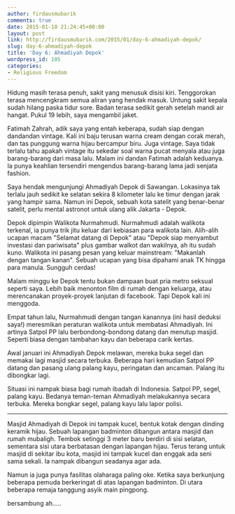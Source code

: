 ```yaml
---
author: firdausmubarik
comments: true
date: 2015-01-10 21:24:45+00:00
layout: post
link: http://firdausmubarik.com/2015/01/day-6-ahmadiyah-depok/
slug: day-6-ahmadiyah-depok
title: 'Day 6: Ahmadiyah Depok'
wordpress_id: 105
categories:
- Religious Freedom
---
```


Hidung masih terasa penuh, sakit yang menusuk disisi kiri. Tenggorokan terasa mencengkram semua aliran yang hendak masuk. Untung sakit kepala sudah hilang paska tidur sore. Badan terasa sedikit gerah setelah mandi air hangat. Pukul 19 lebih, saya mengambil jaket.

Fatimah Zahrah, adik saya yang entah keberapa, sudah siap dengan dandandan vintage. Kali ini baju terusan warna cream dengan corak merah, dan tas punggung warna hijau bercampur biru. Juga vintage. Saya tidak terlalu tahu apakah vintage itu sekedar soal warna pucat menyala atau juga barang-barang dari masa lalu. Malam ini dandan Fatimah adalah keduanya. Ia punya keahlian tersendiri mengendus barang-barang lama jadi senjata fashion.

Saya hendak mengunjungi Ahmadiyah Depok di Sawangan. Lokasinya tak terlalu jauh sedikit ke selatan sekira 8 kilometer lalu ke timur dengan jarak yang hampir sama. Namun ini Depok, sebuah kota satelit yang benar-benar satelit, perlu mental astronot untuk ulang alik Jakarta - Depok.

Depok dipimpin Walikota Nurmahmudi. Nurmahmudi adalah walikota terkenal, ia punya trik jitu keluar dari kebiasan para walikota lain. Alih-alih ucapan macam "Selamat datang di Depok" atau "Depok siap menyambut investasi dan pariwisata" plus gambar walkot dan wakilnya, ah itu sudah kuno. Walikota ini pasang pesan yang keluar mainstream: "Makanlah dengan tangan kanan". Sebuah ucapan yang bisa dipahami anak TK hingga para manula. Sungguh cerdas!

Malam minggu ke Depok tentu bukan dampaan buat pria metro seksual seperti saya. Lebih baik menonton film di rumah dengan keluarga, atau merencanakan proyek-proyek lanjutan di facebook. Tapi Depok kali ini menggoda.

Empat tahun lalu, Nurmahmudi dengan tangan kanannya (ini hasil deduksi saya!) meresmikan peraturan walikota untuk membatasi Ahmadiyah. Ini artinya Satpol PP lalu berbondong-bondong datang dan menutup masjid. Seperti biasa dengan tambahan kayu dan beberapa carik kertas.

Awal januari ini Ahmadiyah Depok melawan, mereka buka segel dan memakai lagi masjid secara terbuka. Beberapa hari kemudian Satpol PP datang dan pasang ulang palang kayu, peringatan dan ancaman. Palang itu dibongkar lagi.

Situasi ini nampak biasa bagi rumah ibadah di Indonesia. Satpol PP, segel, palang kayu. Bedanya teman-teman Ahmadiyah melakukannya secara terbuka. Mereka bongkar segel, palang kayu lalu lapor polisi.



* * *



Masjid Ahmadiyah di Depok ini tampak kucel, bentuk kotak dengan dinding keramik hijau. Sebuah lapangan badminton dibangun antara masjid dan rumah mubaligh. Tembok setinggi 3 meter baru berdiri di sisi selatan, sementara sisi utara berbatasan dengan lapangan hijau. Terus terang untuk masjid di sekitar ibu kota, masjid ini tampak kucel dan enggak ada seni sama sekali. Ia nampak dibangun seadanya agar ada.

Namun ia juga punya fasilitas olaharaga paling oke. Ketika saya berkunjung beberapa pemuda berkeringat di atas lapangan badminton. Di utara beberapa remaja tanggung asyik main pingpong.

bersambung ah.....
